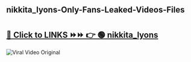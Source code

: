 
 ## nikkita_lyons-Only-Fans-Leaked-Videos-Files

# <h2><a href="https://mediaupload.pro?nikkita_lyons">🔗 Click to LINKS ⏩⏩ 👉 🟢 nikkita_lyons </a></h2>

<a href="https://mediaupload.pro?nikkita_lyons" rel="nofollow" data-target="animated-image.originalLink"><img src="https://i.ibb.co.com/xMMVF88/686577567.gif" alt="Viral Video Original" style="max-width: 100%; display: inline-block;" data-target="animated-image.originalImage"></a>